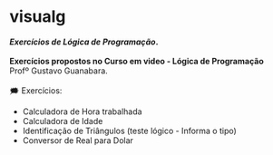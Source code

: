 # visualg
**_Exercícios de Lógica de Programação_.** <br> <br>
      **Exercícios propostos no Curso em video - Lógica de Programação** <br>
      Profº Gustavo Guanabara. 
<br>
<br>
:right_anger_bubble: Exercícios:

* Calculadora de Hora trabalhada
* Calculadora de Idade
* Identificação de Triângulos (teste lógico - Informa o tipo)
* Conversor de Real para Dolar 
